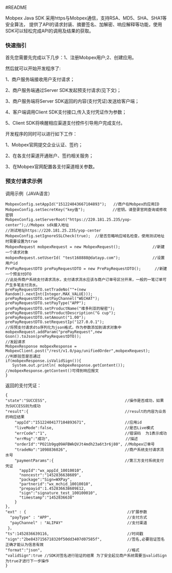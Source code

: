 #README



Mobpex Java SDK 采用https与Mobpex通信，支持RSA、MD5、SHA、SHA1等安全算法， 提供了API的请求封装、摘要签名、加解密、响应解释等功能，使用SDK可以轻松完成API的调用及结果的获取。

### 快速指引

首先您需要先完成以下几步：1、注册Mobpex用户;2、创建应用。

然后就可以开始开发程序了:

1、商户服务端接收用户支付请求；

2、商户服务端通过Server SDK发起预支付请求(见下文)；

3、商户服务端将Server SDK返回的内容(支付凭证)发送给客户端；

4、客户端调用Client SDK支付接口,传入支付凭证作为参数；

5、Client SDK将唤醒相应渠道支付控件引导用户完成支付。



开发程序的同时可以进行如下工作：

1、Mobpex官网提交企业认证、签约；

2、在各支付渠道开通账户、签约相关服务；

3、在Mobpex官网配置各支付渠道相关参数。

### 预支付请求示例

调用示例（JAVA语言）


    MobpexConfig.setAppId("151224043667104893");   //商户在Mobpex的应用ID
    MobpexConfig.setSecretKey("key值");            //密钥。请登录官网查询或修改密钥
    MobpexConfig.setServerRoot("https://220.181.25.235/yop-center");//Mobpex sdk接入地址
    //测试地址https://220.181.25.235/yop-center
    MobpexConfig.setIgnoreSSLCheck(true);  //是否忽略响应域名检查，使用测试地址时需要设置为true
    MobpexRequest mobpexRequest = new MobpexRequest();              //新建一个请求对象
    mobpexRequest.setUserId( "test168888@datayp.com");              //设置用户id
    PrePayRequestDTO prePayRequestDTO = new PrePayRequestDTO();      //新建一个预支付DTO
    //此处传商户系统支付请求流水，支付请求流水应该与商户订单号区分开来，一般的一笔订单可产生多笔支付流水。
    prePayRequestDTO.setTradeNo(""+(new Random().nextInt(Integer.MAX_VALUE)));
    prePayRequestDTO.setPayChannel("WECHAT");                          
    prePayRequestDTO.setPayType("APP");                                
    prePayRequestDTO.setProductName("维多利亚的秘密");                   
    prePayRequestDTO.setProductDescription("G cup");                   
    prePayRequestDTO.setAmount("1.00");                                
    prePayRequestDTO.setRequestIp("127.0.0.1");                        
    //将预支付请求dto序列化为json格式，作为参数添加到请求对象中
    mobpexRequest.addParam("prePayRequest",new Gson().toJson(prePayRequestDTO));
    //发起请求
    MobpexResponse mobpexResponse = MobpexClient.post("/rest/v1.0/pay/unifiedOrder",mobpexRequest);
    //判断验签是否通过
    if(mobpexResponse.isValidSign()){
       System.out.println( mobpexResponse.getContent());                       //mobpexResponse.getContent()可得到响应报文
    }
    
返回的支付凭证：

    {
    "state":"SUCCESS",                                  //操作是否成功，如果为SUCCESS则为成功
    "result":{                                          //result的内容为业务的响应结果
        "appId":"15122404177104893671",                 //应用id
        "liveMode":false,                               //是否Live模式
        "errCode":"1",                                  //错误码  为1表示成功
        "errMsg":"成功",                                 //描述
        "orderId":"PO21b9gq09AFBWkQVJt4mdh23a6t3r6j80", //Mobpex订单号 
        "tradeNo":"1098836026",                         //商户系统支付请求流水号 
        "paymentParams":{                               //第三方支付系统支付凭证
          "appId":"wx_appId_10010010",
          "noncestr":"1452836638609",
          "package":"Sign=WXPay",
          "partnerid":"wx_mchid_10010010",
          "prepayid":1.452836638609E12,
          "sign":"signature_test_100100010",
          "timestamp":"1452836638"
        }
    },
    "ext" : {                                            //扩展参数
      "payType" : "APP",                                 //支付方式
      "payChannel" : "ALIPAY"                            //支付渠道
     }，
    "ts":1452836639116,                                  //时间戳
    "sign":"2be8437156718320f50dd3407d07585f",           //签名,必要验证签名正确才能认为信息有效
    "format":"json",                                     //格式
    "validSign":true //SDK对签名进行验证的结果 为了安全起见商户系统需要当validSign为true才进行下一步操作 
    }
